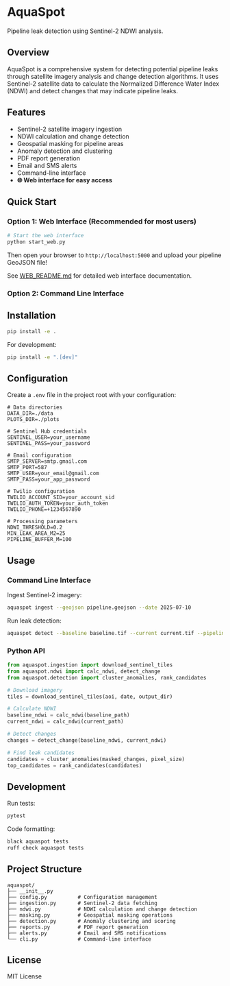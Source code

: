 # AquaSpot

Pipeline leak detection using Sentinel-2 NDWI analysis.

## Overview

AquaSpot is a comprehensive system for detecting potential pipeline leaks through satellite imagery analysis and change detection algorithms. It uses Sentinel-2 satellite data to calculate the Normalized Difference Water Index (NDWI) and detect changes that may indicate pipeline leaks.

## Features

- Sentinel-2 satellite imagery ingestion
- NDWI calculation and change detection
- Geospatial masking for pipeline areas
- Anomaly detection and clustering
- PDF report generation
- Email and SMS alerts
- Command-line interface
- **🌐 Web interface for easy access**

## Quick Start

### Option 1: Web Interface (Recommended for most users)

```bash
# Start the web interface
python start_web.py
```

Then open your browser to `http://localhost:5000` and upload your pipeline GeoJSON file!

See [WEB_README.md](WEB_README.md) for detailed web interface documentation.

### Option 2: Command Line Interface

## Installation

```bash
pip install -e .
```

For development:
```bash
pip install -e ".[dev]"
```

## Configuration

Create a `.env` file in the project root with your configuration:

```env
# Data directories
DATA_DIR=./data
PLOTS_DIR=./plots

# Sentinel Hub credentials
SENTINEL_USER=your_username
SENTINEL_PASS=your_password

# Email configuration
SMTP_SERVER=smtp.gmail.com
SMTP_PORT=587
SMTP_USER=your_email@gmail.com
SMTP_PASS=your_app_password

# Twilio configuration
TWILIO_ACCOUNT_SID=your_account_sid
TWILIO_AUTH_TOKEN=your_auth_token
TWILIO_PHONE=+1234567890

# Processing parameters
NDWI_THRESHOLD=0.2
MIN_LEAK_AREA_M2=25
PIPELINE_BUFFER_M=100
```

## Usage

### Command Line Interface

Ingest Sentinel-2 imagery:
```bash
aquaspot ingest --geojson pipeline.geojson --date 2025-07-10
```

Run leak detection:
```bash
aquaspot detect --baseline baseline.tif --current current.tif --pipeline pipeline.geojson
```

### Python API

```python
from aquaspot.ingestion import download_sentinel_tiles
from aquaspot.ndwi import calc_ndwi, detect_change
from aquaspot.detection import cluster_anomalies, rank_candidates

# Download imagery
tiles = download_sentinel_tiles(aoi, date, output_dir)

# Calculate NDWI
baseline_ndwi = calc_ndwi(baseline_path)
current_ndwi = calc_ndwi(current_path)

# Detect changes
changes = detect_change(baseline_ndwi, current_ndwi)

# Find leak candidates
candidates = cluster_anomalies(masked_changes, pixel_size)
top_candidates = rank_candidates(candidates)
```

## Development

Run tests:
```bash
pytest
```

Code formatting:
```bash
black aquaspot tests
ruff check aquaspot tests
```

## Project Structure

```
aquaspot/
├── __init__.py
├── config.py          # Configuration management
├── ingestion.py       # Sentinel-2 data fetching
├── ndwi.py            # NDWI calculation and change detection
├── masking.py         # Geospatial masking operations
├── detection.py       # Anomaly clustering and scoring
├── reports.py         # PDF report generation
├── alerts.py          # Email and SMS notifications
└── cli.py             # Command-line interface
```

## License

MIT License
